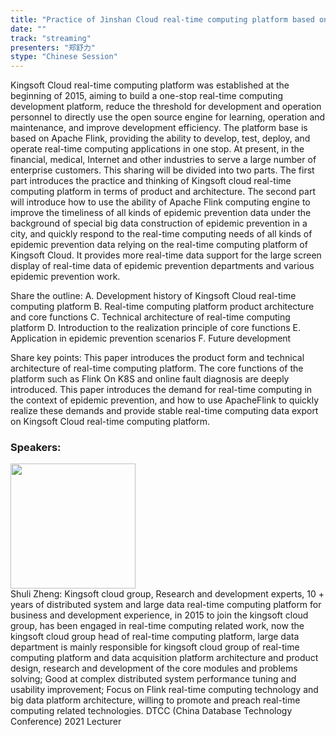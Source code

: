 ```yaml
---
title: "Practice of Jinshan Cloud real-time computing platform based on Apache Flink and its application in epidemic prevention scenarios"
date: "" 
track: "streaming"
presenters: "郑舒力"
stype: "Chinese Session"
---
```

Kingsoft Cloud real-time computing platform was established at the beginning of 2015, aiming to build a one-stop real-time computing development platform, reduce the threshold for development and operation personnel to directly use the open source engine for learning, operation and maintenance, and improve development efficiency. The platform base is based on Apache Flink, providing the ability to develop, test, deploy, and operate real-time computing applications in one stop. At present, in the financial, medical, Internet and other industries to serve a large number of enterprise customers. This sharing will be divided into two parts. The first part introduces the practice and thinking of Kingsoft cloud real-time computing platform in terms of product and architecture. The second part will introduce how to use the ability of Apache Flink computing engine to improve the timeliness of all kinds of epidemic prevention data under the background of special big data construction of epidemic prevention in a city, and quickly respond to the real-time computing needs of all kinds of epidemic prevention data relying on the real-time computing platform of Kingsoft Cloud. It provides more real-time data support for the large screen display of real-time data of epidemic prevention departments and various epidemic prevention work.

Share the outline:
A. Development history of Kingsoft Cloud real-time computing platform
B. Real-time computing platform product architecture and core functions
C. Technical architecture of real-time computing platform
D. Introduction to the realization principle of core functions
E. Application in epidemic prevention scenarios
F. Future development

Share key points:
This paper introduces the product form and technical architecture of real-time computing platform. The core functions of the platform such as Flink On K8S and online fault diagnosis are deeply introduced. This paper introduces the demand for real-time computing in the context of epidemic prevention, and how to use ApacheFlink to quickly realize these demands and provide stable real-time computing data export on Kingsoft Cloud real-time computing platform.
 ### Speakers: 
 <img src="images/speaker/1233.png" width="200" /><br>Shuli Zheng: Kingsoft cloud group, Research and development experts, 10 + years of distributed system and large data real-time computing platform for business and development experience, in 2015 to join the kingsoft cloud group, has been engaged in real-time computing related work, now the kingsoft cloud group head of real-time computing platform, large data department is mainly responsible for kingsoft cloud group of real-time computing platform and data acquisition platform architecture and product design, research and development of the core modules and problems solving; Good at complex distributed system performance tuning and usability improvement; Focus on Flink real-time computing technology and big data platform architecture, willing to promote and preach real-time computing related technologies.
DTCC (China Database Technology Conference) 2021 Lecturer

 